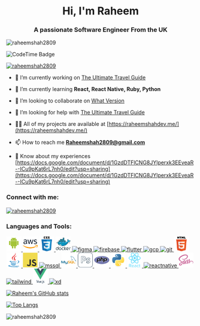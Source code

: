<h1 align="center">Hi, I'm Raheem</h1>
<h3 align="center">A passionate Software Engineer From the UK</h3>

<p align="left"> <img src="https://komarev.com/ghpvc/?username=raheemshah2809&label=Profile%20views&color=0e75b6&style=flat" alt="raheemshah2809" /> </p>

<img href="https://codetime.dev" alt="CodeTime Badge" src="https://img.shields.io/endpoint?style=social&color=222&url=https%3A%2F%2Fapi.codetime.dev%2Fshield%3Fid%3D2959%26project%3D%26in=0">

<p align="left"> <a href="https://github.com/ryo-ma/github-profile-trophy"><img src="https://github-profile-trophy.vercel.app/?username=raheemshah2809" alt="raheemshah2809" /></a> </p>

- 🔭 I’m currently working on [The Ultimate Travel Guide](https://github.com/Raheemshah2809/Ultimate-Travel-Guide)

- 🌱 I’m currently learning **React, React Native, Ruby, Python**

- 👯 I’m looking to collaborate on [What Version](https://github.com/Raheemshah2809/WhatVersion)

- 🤝 I’m looking for help with [The Ultimate Travel Guide](https://github.com/Raheemshah2809/Ultimate-Travel-Guide)

- 👨‍💻 All of my projects are available at [https://raheemshahdev.me/](https://raheemshahdev.me/)

- 📫 How to reach me **Raheemshah2809@gmail.com**

- 📄 Know about my experiences [https://docs.google.com/document/d/1GzdDTFlCNG8JYlperxk3EEveaR--ICu9pKat6rL7nh0/edit?usp=sharing](https://docs.google.com/document/d/1GzdDTFlCNG8JYlperxk3EEveaR--ICu9pKat6rL7nh0/edit?usp=sharing)

<h3 align="left">Connect with me:</h3>
<p align="left">
<a href="https://linkedin.com/in/raheemshah2809" target="blank"><img align="center" src="https://raw.githubusercontent.com/rahuldkjain/github-profile-readme-generator/master/src/images/icons/Social/linked-in-alt.svg" alt="raheemshah2809" height="30" width="40" /></a>
</p>

<h3 align="left">Languages and Tools:</h3>
<p align="left"> <a href="https://developer.android.com" target="_blank"> <img src="https://raw.githubusercontent.com/devicons/devicon/master/icons/android/android-original-wordmark.svg" alt="android" width="40" height="40"/> </a> <a href="https://aws.amazon.com" target="_blank"> <img src="https://raw.githubusercontent.com/devicons/devicon/master/icons/amazonwebservices/amazonwebservices-original-wordmark.svg" alt="aws" width="40" height="40"/> </a> <a href="https://www.w3schools.com/css/" target="_blank"> <img src="https://raw.githubusercontent.com/devicons/devicon/master/icons/css3/css3-original-wordmark.svg" alt="css3" width="40" height="40"/> </a> <a href="https://www.docker.com/" target="_blank"> <img src="https://raw.githubusercontent.com/devicons/devicon/master/icons/docker/docker-original-wordmark.svg" alt="docker" width="40" height="40"/> </a> <a href="https://www.figma.com/" target="_blank"> <img src="https://www.vectorlogo.zone/logos/figma/figma-icon.svg" alt="figma" width="40" height="40"/> </a> <a href="https://firebase.google.com/" target="_blank"> <img src="https://www.vectorlogo.zone/logos/firebase/firebase-icon.svg" alt="firebase" width="40" height="40"/> </a> <a href="https://flutter.dev" target="_blank"> <img src="https://www.vectorlogo.zone/logos/flutterio/flutterio-icon.svg" alt="flutter" width="40" height="40"/> </a> <a href="https://cloud.google.com" target="_blank"> <img src="https://www.vectorlogo.zone/logos/google_cloud/google_cloud-icon.svg" alt="gcp" width="40" height="40"/> </a> <a href="https://git-scm.com/" target="_blank"> <img src="https://www.vectorlogo.zone/logos/git-scm/git-scm-icon.svg" alt="git" width="40" height="40"/> </a> <a href="https://www.w3.org/html/" target="_blank"> <img src="https://raw.githubusercontent.com/devicons/devicon/master/icons/html5/html5-original-wordmark.svg" alt="html5" width="40" height="40"/> </a> <a href="https://www.java.com" target="_blank"> <img src="https://raw.githubusercontent.com/devicons/devicon/master/icons/java/java-original.svg" alt="java" width="40" height="40"/> </a> <a href="https://developer.mozilla.org/en-US/docs/Web/JavaScript" target="_blank"> <img src="https://raw.githubusercontent.com/devicons/devicon/master/icons/javascript/javascript-original.svg" alt="javascript" width="40" height="40"/> </a> <a href="https://www.microsoft.com/en-us/sql-server" target="_blank"> <img src="https://www.svgrepo.com/show/303229/microsoft-sql-server-logo.svg" alt="mssql" width="40" height="40"/> </a> <a href="https://www.mysql.com/" target="_blank"> <img src="https://raw.githubusercontent.com/devicons/devicon/master/icons/mysql/mysql-original-wordmark.svg" alt="mysql" width="40" height="40"/> </a> <a href="https://www.photoshop.com/en" target="_blank"> <img src="https://raw.githubusercontent.com/devicons/devicon/master/icons/photoshop/photoshop-line.svg" alt="photoshop" width="40" height="40"/> </a> <a href="https://www.php.net" target="_blank"> <img src="https://raw.githubusercontent.com/devicons/devicon/master/icons/php/php-original.svg" alt="php" width="40" height="40"/> </a> <a href="https://www.python.org" target="_blank"> <img src="https://raw.githubusercontent.com/devicons/devicon/master/icons/python/python-original.svg" alt="python" width="40" height="40"/> </a> <a href="https://reactjs.org/" target="_blank"> <img src="https://raw.githubusercontent.com/devicons/devicon/master/icons/react/react-original-wordmark.svg" alt="react" width="40" height="40"/> </a> <a href="https://reactnative.dev/" target="_blank"> <img src="https://reactnative.dev/img/header_logo.svg" alt="reactnative" width="40" height="40"/> </a> <a href="https://sass-lang.com" target="_blank"> <img src="https://raw.githubusercontent.com/devicons/devicon/master/icons/sass/sass-original.svg" alt="sass" width="40" height="40"/> </a> <a href="https://tailwindcss.com/" target="_blank"> <img src="https://www.vectorlogo.zone/logos/tailwindcss/tailwindcss-icon.svg" alt="tailwind" width="40" height="40"/> </a> <a href="https://vuejs.org/" target="_blank"> <img src="https://raw.githubusercontent.com/devicons/devicon/master/icons/vuejs/vuejs-original-wordmark.svg" alt="vuejs" width="40" height="40"/> </a> <a href="https://www.adobe.com/products/xd.html" target="_blank"> <img src="https://cdn.worldvectorlogo.com/logos/adobe-xd.svg" alt="xd" width="40" height="40"/> </a> </p>


[![Raheem's GitHub stats](https://github-readme-stats.vercel.app/api?username=Raheemshah2809&theme=dracula&show_icons=true&count_private=true)](https://github.com/Raheemshah2809/github-readme-stats)



[![Top Langs](https://github-readme-stats.vercel.app/api/top-langs/?username=Raheemshah2809&theme=dracula&langs_count=10&layout=compact)](https://github.com/Raheemshah2809/github-readme-stats)

<p><img align="center" src="https://github-readme-streak-stats.herokuapp.com/?user=raheemshah2809&" alt="raheemshah2809" /></p>
